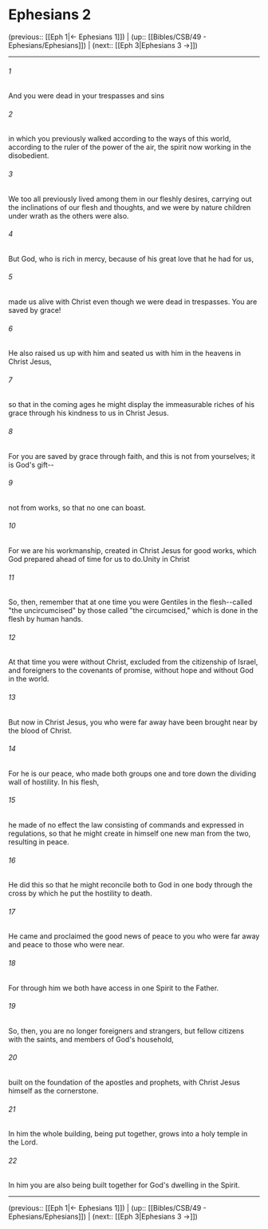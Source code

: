 # Ephesians 2

(previous:: [[Eph 1|← Ephesians 1]]) | (up:: [[Bibles/CSB/49 - Ephesians/Ephesians]]) | (next:: [[Eph 3|Ephesians 3 →]])

***


###### 1 
And you were dead in your trespasses and sins 

###### 2 
in which you previously walked according to the ways of this world, according to the ruler of the power of the air, the spirit now working in the disobedient. 

###### 3 
We too all previously lived among them in our fleshly desires, carrying out the inclinations of our flesh and thoughts, and we were by nature children under wrath as the others were also. 

###### 4 
But God, who is rich in mercy, because of his great love that he had for us, 

###### 5 
made us alive with Christ even though we were dead in trespasses. You are saved by grace! 

###### 6 
He also raised us up with him and seated us with him in the heavens in Christ Jesus, 

###### 7 
so that in the coming ages he might display the immeasurable riches of his grace through his kindness to us in Christ Jesus. 

###### 8 
For you are saved by grace through faith, and this is not from yourselves; it is God's gift-- 

###### 9 
not from works, so that no one can boast. 

###### 10 
For we are his workmanship, created in Christ Jesus for good works, which God prepared ahead of time for us to do.Unity in Christ 

###### 11 
So, then, remember that at one time you were Gentiles in the flesh--called "the uncircumcised" by those called "the circumcised," which is done in the flesh by human hands. 

###### 12 
At that time you were without Christ, excluded from the citizenship of Israel, and foreigners to the covenants of promise, without hope and without God in the world. 

###### 13 
But now in Christ Jesus, you who were far away have been brought near by the blood of Christ. 

###### 14 
For he is our peace, who made both groups one and tore down the dividing wall of hostility. In his flesh, 

###### 15 
he made of no effect the law consisting of commands and expressed in regulations, so that he might create in himself one new man from the two, resulting in peace. 

###### 16 
He did this so that he might reconcile both to God in one body through the cross by which he put the hostility to death. 

###### 17 
He came and proclaimed the good news of peace to you who were far away and peace to those who were near. 

###### 18 
For through him we both have access in one Spirit to the Father. 

###### 19 
So, then, you are no longer foreigners and strangers, but fellow citizens with the saints, and members of God's household, 

###### 20 
built on the foundation of the apostles and prophets, with Christ Jesus himself as the cornerstone. 

###### 21 
In him the whole building, being put together, grows into a holy temple in the Lord. 

###### 22 
In him you are also being built together for God's dwelling in the Spirit.

***

(previous:: [[Eph 1|← Ephesians 1]]) | (up:: [[Bibles/CSB/49 - Ephesians/Ephesians]]) | (next:: [[Eph 3|Ephesians 3 →]])

